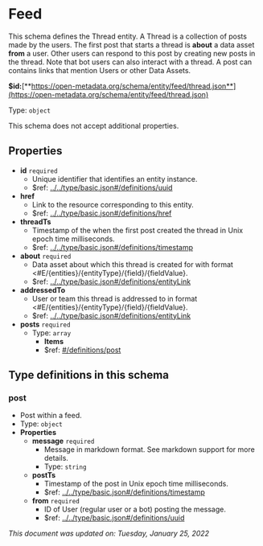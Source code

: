 # Feed

This schema defines the Thread entity. A Thread is a collection of posts made by the users. The first post that starts a thread is **about** a data asset **from** a user. Other users can respond to this post by creating new posts in the thread. Note that bot users can also interact with a thread. A post can contains links that mention Users or other Data Assets.

**$id:**[**https://open-metadata.org/schema/entity/feed/thread.json**](https://open-metadata.org/schema/entity/feed/thread.json)

Type: `object`

This schema does not accept additional properties.

## Properties

* **id** `required`
  * Unique identifier that identifies an entity instance.
  * $ref: [../../type/basic.json#/definitions/uuid](../types/basic.md#uuid)
* **href**
  * Link to the resource corresponding to this entity.
  * $ref: [../../type/basic.json#/definitions/href](../types/basic.md#href)
* **threadTs**
  * Timestamp of the when the first post created the thread in Unix epoch time milliseconds.
  * $ref: [../../type/basic.json#/definitions/timestamp](../types/basic.md#timestamp)
* **about** `required`
  * Data asset about which this thread is created for with format <#E/{entities}/{entityType}/{field}/{fieldValue}.
  * $ref: [../../type/basic.json#/definitions/entityLink](../types/basic.md#entitylink)
* **addressedTo**
  * User or team this thread is addressed to in format <#E/{entities}/{entityType}/{field}/{fieldValue}.
  * $ref: [../../type/basic.json#/definitions/entityLink](../types/basic.md#entitylink)
* **posts** `required`
  * Type: `array`
    * **Items**
    * $ref: [#/definitions/post](thread.md#post)

## Type definitions in this schema

### post

* Post within a feed.
* Type: `object`
* **Properties**
  * **message** `required`
    * Message in markdown format. See markdown support for more details.
    * Type: `string`
  * **postTs**
    * Timestamp of the post in Unix epoch time milliseconds.
    * $ref: [../../type/basic.json#/definitions/timestamp](../types/basic.md#timestamp)
  * **from** `required`
    * ID of User (regular user or a bot) posting the message.
    * $ref: [../../type/basic.json#/definitions/uuid](../types/basic.md#uuid)

_This document was updated on: Tuesday, January 25, 2022_
